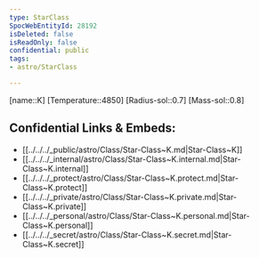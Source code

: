 ```yaml
---
type: StarClass
SpocWebEntityId: 28192
isDeleted: false
isReadOnly: false
confidential: public
tags:
- astro/StarClass

---
```

[name::K]
[Temperature::4850]
[Radius-sol::0.7]
[Mass-sol::0.8]




## Confidential Links & Embeds: 
- [[../../../_public/astro/Class/Star-Class~K.md|Star-Class~K]] 
- [[../../../_internal/astro/Class/Star-Class~K.internal.md|Star-Class~K.internal]] 
- [[../../../_protect/astro/Class/Star-Class~K.protect.md|Star-Class~K.protect]] 
- [[../../../_private/astro/Class/Star-Class~K.private.md|Star-Class~K.private]] 
- [[../../../_personal/astro/Class/Star-Class~K.personal.md|Star-Class~K.personal]] 
- [[../../../_secret/astro/Class/Star-Class~K.secret.md|Star-Class~K.secret]]

